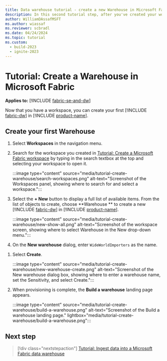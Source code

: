 ```yaml
---
title: Data warehouse tutorial - create a new Warehouse in Microsoft Fabric
description: In this second tutorial step, after you've created your workspace, learn how to create your first Warehouse in Microsoft Fabric.
author: WilliamDAssafMSFT
ms.author: wiassaf
ms.reviewer: scbradl
ms.date: 04/24/2024
ms.topic: tutorial
ms.custom:
  - build-2023
  - ignite-2023
---
```


# Tutorial: Create a Warehouse in Microsoft Fabric

**Applies to:** [!INCLUDE [fabric-se-and-dw](includes/applies-to-version/fabric-se-and-dw.md)]

Now that you have a workspace, you can create your first [!INCLUDE [fabric-dw](includes/fabric-dw.md)] in [!INCLUDE [product-name](../includes/product-name.md)].

## Create your first Warehouse

1. Select **Workspaces** in the navigation menu.

1. Search for the workspace you created in [Tutorial: Create a Microsoft Fabric workspace](tutorial-create-workspace.md) by typing in the search textbox at the top and selecting your workspace to open it.

   :::image type="content" source="media/tutorial-create-warehouse/search-workspaces.png" alt-text="Screenshot of the Workspaces panel, showing where to search for and select a workspace.":::

1. Select the **+ New** button to display a full list of available items. From the list of objects to create, choose **Warehouse ** to create a new [!INCLUDE [fabric-dw](includes/fabric-dw.md)] in [!INCLUDE [product-name](../includes/product-name.md)].

   :::image type="content" source="media/tutorial-create-warehouse/new-show-all.png" alt-text="Screenshot of the workspace screen, showing where to select Warehouse  in the New drop-down menu.":::

1. On the **New warehouse** dialog, enter `WideWorldImporters` as the name.

<!-- 1. Set the **Sensitivity** to **Public**. -->

1. Select **Create**.

   :::image type="content" source="media/tutorial-create-warehouse/new-warehouse-create.png" alt-text="Screenshot of the New warehouse dialog box, showing where to enter a warehouse name, set the Sensitivity, and select Create.":::

1. When provisioning is complete, the **Build a warehouse** landing page appears.

   :::image type="content" source="media/tutorial-create-warehouse/build-a-warehouse.png" alt-text="Screenshot of the Build a warehouse landing page." lightbox="media/tutorial-create-warehouse/build-a-warehouse.png":::

## Next step

> [!div class="nextstepaction"]
> [Tutorial: Ingest data into a Microsoft Fabric data warehouse](tutorial-ingest-data.md)
